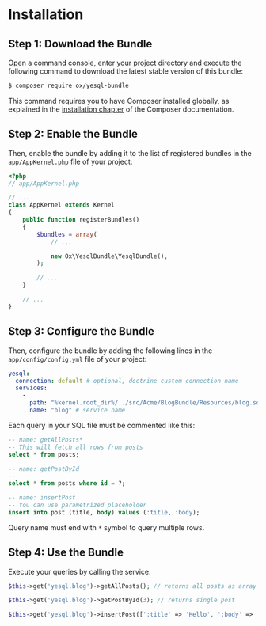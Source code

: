 Installation
============

Step 1: Download the Bundle
---------------------------

Open a command console, enter your project directory and execute the
following command to download the latest stable version of this bundle:

```bash
$ composer require ox/yesql-bundle
```

This command requires you to have Composer installed globally, as explained
in the [installation chapter](https://getcomposer.org/doc/00-intro.md)
of the Composer documentation.

Step 2: Enable the Bundle
-------------------------

Then, enable the bundle by adding it to the list of registered bundles
in the `app/AppKernel.php` file of your project:

```php
<?php
// app/AppKernel.php

// ...
class AppKernel extends Kernel
{
    public function registerBundles()
    {
        $bundles = array(
            // ...

            new Ox\YesqlBundle\YesqlBundle(),
        );

        // ...
    }

    // ...
}
```

Step 3: Configure the Bundle
-------------------------

Then, configure the bundle by adding the following lines
in the `app/config/config.yml` file of your project:

```yaml
yesql:
  connection: default # optional, doctrine custom connection name
  services:
    -
      path: "%kernel.root_dir%/../src/Acme/BlogBundle/Resources/blog.sql" # path to sql file
      name: "blog" # service name
```

Each query in your SQL file must be commented like this:

```sql
-- name: getAllPosts*
-- This will fetch all rows from posts
select * from posts;

-- name: getPostById
--
select * from posts where id = ?;

-- name: insertPost
-- You can use parametrized placeholder
insert into post (title, body) values (:title, :body);
```

Query name must end with ```*``` symbol to query multiple rows.

Step 4: Use the Bundle
-------------------------

Execute your queries by calling the service:

```php
$this->get('yesql.blog')->getAllPosts(); // returns all posts as array

$this->get('yesql.blog')->getPostById(3); // returns single post

$this->get('yesql.blog')->insertPost([':title' => 'Hello', ':body' => 'World']); // returns last insert id
```
